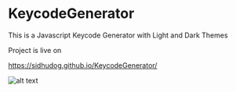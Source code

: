 # KeycodeGenerator

This is a Javascript  Keycode Generator with Light and Dark Themes

Project is live on 

https://sidhudog.github.io/KeycodeGenerator/

![alt text](Light.jpg)
